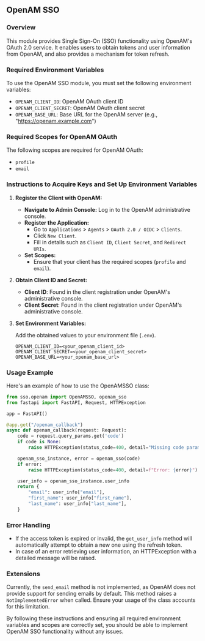 ## OpenAM SSO

### Overview

This module provides Single Sign-On (SSO) functionality using OpenAM's OAuth 2.0 service. It enables users to obtain tokens and user information from OpenAM, and also provides a mechanism for token refresh.

### Required Environment Variables

To use the OpenAM SSO module, you must set the following environment variables:

- `OPENAM_CLIENT_ID`: OpenAM OAuth client ID
- `OPENAM_CLIENT_SECRET`: OpenAM OAuth client secret
- `OPENAM_BASE_URL`: Base URL for the OpenAM server (e.g., "https://openam.example.com")

### Required Scopes for OpenAM OAuth

The following scopes are required for OpenAM OAuth:

- `profile`
- `email`

### Instructions to Acquire Keys and Set Up Environment Variables

1. **Register the Client with OpenAM:**
   
   - **Navigate to Admin Console:** Log in to the OpenAM administrative console.
   - **Register the Application:**
     - Go to `Applications` > `Agents` > `OAuth 2.0 / OIDC` > `Clients`.
     - Click `New Client`.
     - Fill in details such as `Client ID`, `Client Secret`, and `Redirect URIs`.
   - **Set Scopes:**
     - Ensure that your client has the required scopes (`profile` and `email`).

2. **Obtain Client ID and Secret:**
   
   - **Client ID**: Found in the client registration under OpenAM's administrative console.
   - **Client Secret**: Found in the client registration under OpenAM's administrative console.

3. **Set Environment Variables:**

   Add the obtained values to your environment file (`.env`).

   ```
   OPENAM_CLIENT_ID=<your_openam_client_id>
   OPENAM_CLIENT_SECRET=<your_openam_client_secret>
   OPENAM_BASE_URL=<your_openam_base_url>
   ```

### Usage Example

Here's an example of how to use the OpenAMSSO class:

```python
from sso.openam import OpenAMSSO, openam_sso
from fastapi import FastAPI, Request, HTTPException

app = FastAPI()

@app.get("/openam_callback")
async def openam_callback(request: Request):
    code = request.query_params.get('code')
    if code is None:
        raise HTTPException(status_code=400, detail="Missing code parameter")

    openam_sso_instance, error = openam_sso(code)
    if error:
        raise HTTPException(status_code=400, detail=f"Error: {error}")

    user_info = openam_sso_instance.user_info
    return {
        "email": user_info["email"],
        "first_name": user_info["first_name"],
        "last_name": user_info["last_name"],
    }
```

### Error Handling

- If the access token is expired or invalid, the `get_user_info` method will automatically attempt to obtain a new one using the refresh token.
- In case of an error retrieving user information, an HTTPException with a detailed message will be raised.

### Extensions

Currently, the `send_email` method is not implemented, as OpenAM does not provide support for sending emails by default. This method raises a `NotImplementedError` when called. Ensure your usage of the class accounts for this limitation.

By following these instructions and ensuring all required environment variables and scopes are correctly set, you should be able to implement OpenAM SSO functionality without any issues.